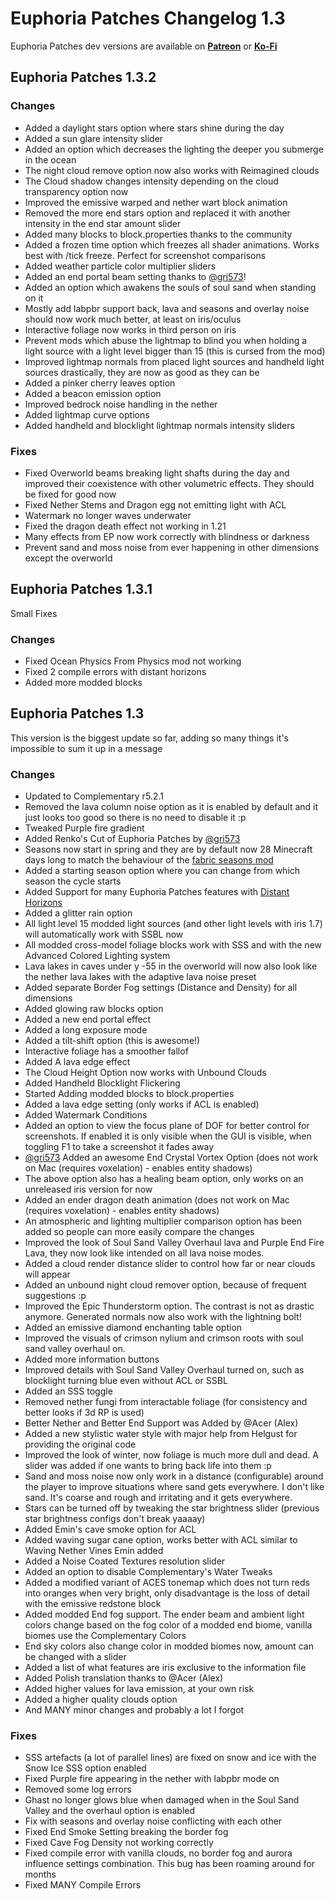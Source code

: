 # Euphoria Patches Changelog 1.3
Euphoria Patches dev versions are available on **[Patreon](https://www.patreon.com/SpacEagle17)** or **[Ko-Fi](https://ko-fi.com/spaceagle17)**
## Euphoria Patches 1.3.2
### Changes
- Added a daylight stars option where stars shine during the day
- Added a sun glare intensity slider
- Added an option which decreases the lighting the deeper you submerge in the ocean
- The night cloud remove option now also works with Reimagined clouds
- The Cloud shadow changes intensity depending on the cloud transparency option now
- Improved the emissive warped and nether wart block animation
- Removed the more end stars option and replaced it with another intensity in the end star amount slider
- Added many blocks to block.properties thanks to the community
- Added a frozen time option which freezes all shader animations. Works best with /tick freeze. Perfect for screenshot comparisons
- Added weather particle color multiplier sliders
- Added an end portal beam setting thanks to [@gri573](https://github.com/gri573)!
- Added an option which awakens the souls of soul sand when standing on it
- Mostly add labpbr support back, lava and seasons and overlay noise should now work much better, at least on iris/oculus
- Interactive foliage now works in third person on iris
- Prevent mods which abuse the lightmap to blind you when holding a light source with a light level bigger than 15 (this is cursed from the mod)
- Improved lightmap normals from placed light sources and handheld light sources drastically, they are now as good as they can be
- Added a pinker cherry leaves option
- Added a beacon emission option
- Improved bedrock noise handling in the nether
- Added lightmap curve options
- Added handheld and blocklight lightmap normals intensity sliders
### Fixes
- Fixed Overworld beams breaking light shafts during the day and improved their coexistence with other volumetric effects. They should be fixed for good now
- Fixed Nether Stems and Dragon egg not emitting light with ACL
- Watermark no longer waves underwater
- Fixed the dragon death effect not working in 1.21
- Many effects from EP now work correctly with blindness or darkness
- Prevent sand and moss noise from ever happening in other dimensions except the overworld
## Euphoria Patches 1.3.1
Small Fixes

### Changes
- Fixed Ocean Physics From Physics mod not working
- Fixed 2 compile errors with distant horizons
- Added more modded blocks
## Euphoria Patches 1.3
This version is the biggest update so far, adding so many things it's impossible to sum it up in a message

### Changes
- Updated to Complementary r5.2.1
- Removed the lava column noise option as it is enabled by default and it just looks too good so there is no need to disable it :p
- Tweaked Purple fire gradient
- Added Renko's Cut of Euphoria Patches by [@gri573](https://github.com/gri573)
- Seasons now start in spring and they are by default now 28 Minecraft days long to match the behaviour of the [fabric seasons mod](https://modrinth.com/mod/fabric-seasons)
- Added a starting season option where you can change from which season the cycle starts
- Added Support for many Euphoria Patches features with [Distant Horizons](https://modrinth.com/mod/distanthorizons)
- Added a glitter rain option
- All light level 15 modded light sources (and other light levels with iris 1.7) will automatically work with SSBL now
- All modded cross-model foliage blocks work with SSS and with the new Advanced Colored Lighting system
- Lava lakes in caves under y -55 in the overworld will now also look like the nether lava lakes with the adaptive lava noise preset
- Added separate Border Fog settings (Distance and Density) for all dimensions
- Added glowing raw blocks option
- Added a new end portal effect
- Added a long exposure mode
- Added a tilt-shift option (this is awesome!)
- Interactive foliage has a smoother fallof
- Added A lava edge effect
- The Cloud Height Option now works with Unbound Clouds
- Added Handheld Blocklight Flickering
- Started Adding modded blocks to block.properties
- Added a lava edge setting (only works if ACL is enabled)
- Added Watermark Conditions
- Added an option to view the focus plane of DOF for better control for screenshots. If enabled it is only visible when the GUI is visible, when toggling F1 to take a screenshot it fades away
- [@gri573](https://github.com/gri573) Added an awesome End Crystal Vortex Option (does not work on Mac (requires voxelation) - enables entity shadows)
- The above option also has a healing beam option, only works on an unreleased iris version for now
- Added an ender dragon death animation (does not work on Mac (requires voxelation) - enables entity shadows)
- An atmospheric and lighting multiplier comparison option has been added so people can more easily compare the changes
- Improved the look of Soul Sand Valley Overhaul lava and Purple End Fire Lava, they now look like intended on all lava noise modes.
- Added a cloud render distance slider to control how far or near clouds will appear
- Added an unbound night cloud remover option, because of frequent suggestions :p
- Improved the Epic Thunderstorm option. The contrast is not as drastic anymore. Generated normals now also work with the lightning bolt!
- Added an emissive diamond enchanting table option
- Improved the visuals of crimson nylium and crimson roots with soul sand valley overhaul on.
- Added more information buttons
- Improved details with Soul Sand Valley Overhaul turned on, such as blocklight turning blue even without ACL or SSBL
- Added an SSS toggle
- Removed nether fungi from interactable foliage (for consistency and better looks if 3d RP is used)
- Better Nether and Better End Support was Added by @Acer (Alex)
- Added a new stylistic water style with major help from Helgust for providing the original code
- Improved the look of winter, now foliage is much more dull and dead. A slider was added if one wants to bring back life into them :p
- Sand and moss noise now only work in a distance (configurable) around the player to improve situations where sand gets everywhere. I don't like sand. It's coarse and rough and irritating and it gets everywhere.
- Stars can be turned off by tweaking the star brightness slider (previous star brightness configs don't break yaaaay)
- Added Emin's cave smoke option for ACL
- Added waving sugar cane option, works better with ACL similar to Waving Nether Vines Emin added
- Added a Noise Coated Textures resolution slider
- Added an option to disable Complementary's Water Tweaks
- Added a modified variant of ACES tonemap which does not turn reds into oranges when very bright, only disadvantage is the loss of detail with the emissive redstone block
- Added modded End fog support. The ender beam and ambient light colors change based on the fog color of a modded end biome, vanilla biomes use the Complementary Colors
- End sky colors also change color in modded biomes now, amount can be changed with a slider
- Added a list of what features are iris exclusive to the information file
- Added Polish translation thanks to @Acer (Alex)
- Added higher values for lava emission, at your own risk
- Added a higher quality clouds option
- And MANY minor changes and probably a lot I forgot

### Fixes
- SSS artefacts (a lot of parallel lines) are fixed on snow and ice with the Snow Ice SSS option enabled
- Fixed Purple fire appearing in the nether with labpbr mode on
- Removed some log errors
- Ghast no longer glows blue when damaged when in the Soul Sand Valley and the overhaul option is enabled
- Fix with seasons and overlay noise conflicting with each other
- Fixed End Smoke Setting breaking the border fog
- Fixed Cave Fog Density not working correctly
- Fixed compile error with vanilla clouds, no border fog and aurora influence settings combination. This bug has been roaming around for months
- Fixed MANY Compile Errors
